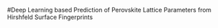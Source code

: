 #Deep Learning based Prediction of Perovskite Lattice Parameters from Hirshfeld Surface Fingerprints
